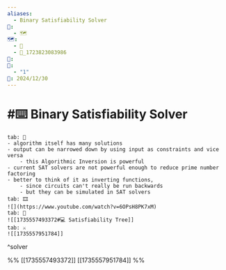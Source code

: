 ```yaml
---
aliases:
  - Binary Satisfiability Solver
📁:
  - 🗺️
🗺️:
  - 📁
  - 📁_1723823083986
👤: 
🔀:
  - "1"
📅: 2024/12/30
---
```

# #⌨️ Binary Satisfiability Solver

```tabs
tab: 📄
- algorithm itself has many solutions
- output can be narrowed down by using input as constraints and vice versa
	- this Algorithmic Inversion is powerful
- current SAT solvers are not powerful enough to reduce prime number factoring
- better to think of it as inverting functions, 
	- since circuits can't really be run backwards
	- but they can be simulated in SAT solvers
tab: 🎞️
![](https://www.youtube.com/watch?v=6OPsH8PK7xM)
tab: 🔀
![[1735557493372#💻 Satisfiability Tree]]
tab: ⚔️
![[1735557951784]]
```

^solver

%%
[[1735557493372]]
[[1735557951784]]
%%